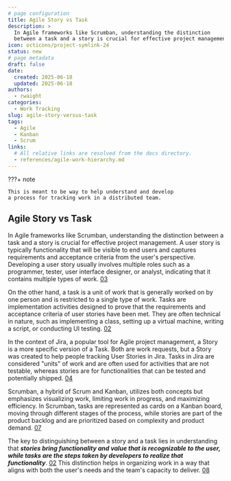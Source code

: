 ```yaml
---
# page configuration
title: Agile Story vs Task
description: >
  In Agile frameworks like Scrumban, understanding the distinction 
  between a task and a story is crucial for effective project management.
icon: octicons/project-symlink-24
status: new
# page metadata
draft: false
date:
  created: 2025-06-18
  updated: 2025-06-18
authors:
  - rwaight
categories:
  - Work Tracking
slug: agile-story-versus-task
tags:
  - Agile
  - Kanban
  - Scrum
links:
  # All relative links are resolved from the docs directory.
  - references/agile-work-hierarchy.md
---
```


<!---  # Agile Story vs Task  --->
<!---  from: https://search.brave.com/search?q=agile+scrumban+task+versus+story&source=web&conversation=9141f61c3f05360c35dc80&summary=1  --->


???+ note

    This is meant to be way to help understand and develop 
    a process for tracking work in a distributed team.

<!--- 
???+ note

    While this document is ***not in draft mode*** it is definitely not complete...

--->

## Agile Story vs Task

In Agile frameworks like Scrumban, understanding the distinction between a task and a story is crucial for effective project management. A user story is typically functionality that will be visible to end users and captures requirements and acceptance criteria from the user's perspective. Developing a user story usually involves multiple roles such as a programmer, tester, user interface designer, or analyst, indicating that it contains multiple types of work. [03][03]

On the other hand, a task is a unit of work that is generally worked on by one person and is restricted to a single type of work. Tasks are implementation activities designed to prove that the requirements and acceptance criteria of user stories have been met. They are often technical in nature, such as implementing a class, setting up a virtual machine, writing a script, or conducting UI testing. [02][02]

In the context of Jira, a popular tool for Agile project management, a Story is a more specific version of a Task. Both are work requests, but a Story was created to help people tracking User Stories in Jira. Tasks in Jira are considered "units" of work and are often used for activities that are not testable, whereas stories are for functionalities that can be tested and potentially shipped. [04][04]

Scrumban, a hybrid of Scrum and Kanban, utilizes both concepts but emphasizes visualizing work, limiting work in progress, and maximizing efficiency. In Scrumban, tasks are represented as cards on a Kanban board, moving through different stages of the process, while stories are part of the product backlog and are prioritized based on complexity and product demand. [07][07]

The key to distinguishing between a story and a task lies in understanding that ***stories bring functionality and value that is recognizable to the user, while tasks are the steps taken by developers to realize that functionality***. [02][02] This distinction helps in organizing work in a way that aligns with both the user's needs and the team's capacity to deliver. [08][08]


<!--- ## End --->

[00]: https://search.brave.com/search?q=agile+scrumban+task+versus+story&source=web&conversation=9141f61c3f05360c35dc80&summary=1
[01]: https://www.atlassian.com/agile/project-management/scrumban
[02]: https://www.reddit.com/r/scrum/comments/13gjmed/how_do_you_decide_what_is_a_user_story_and_what/
[03]: https://www.mountaingoatsoftware.com/blog/the-difference-between-a-story-and-a-task
[04]: https://pm.stackexchange.com/questions/25807/user-story-versus-task-in-jira
[05]: https://www.atlassian.com/agile/kanban/kanban-vs-scrum
[06]: https://www.scrum.org/forum/scrum-forum/30998/story-versus-task
[07]: https://asana.com/resources/scrumban
[08]: https://extremeuncertainty.com/agile-story-vs-task-how-to-use-them/
[09]: https://www.aha.io/roadmapping/guide/agile/themes-vs-epics-vs-stories-vs-tasks

<!--- [999]: https://asana.com/resources/what-is-scrum --->
